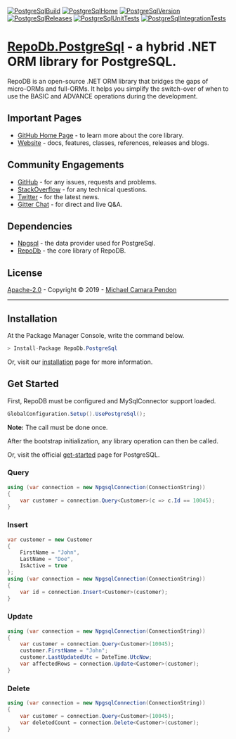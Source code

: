[![PostgreSqlBuild](https://img.shields.io/appveyor/ci/mikependon/repodb-xb4rk?&logo=appveyor)](https://ci.appveyor.com/project/mikependon/repodb-xb4rk)
[![PostgreSqlHome](https://img.shields.io/badge/home-github-important?&logo=github)](https://github.com/mikependon/RepoDb)
[![PostgreSqlVersion](https://img.shields.io/nuget/v/RepoDb.PostgreSql?&logo=nuget)](https://www.nuget.org/packages/RepoDb.PostgreSql)
[![PostgreSqlReleases](https://img.shields.io/badge/releases-core-important?&logo=nuget)](http://repodb.net/release/postgresql)
[![PostgreSqlUnitTests](https://img.shields.io/appveyor/tests/mikependon/repodb-a63f5?&logo=appveyor&label=unit%20tests)](https://ci.appveyor.com/project/mikependon/repodb-a63f5/build/tests)
[![PostgreSqlIntegrationTests](https://img.shields.io/appveyor/tests/mikependon/repodb-uf6o7?&logo=appveyor&label=integration%20tests)](https://ci.appveyor.com/project/mikependon/repodb-uf6o7/build/tests)

# [RepoDb.PostgreSql](https://repodb.net/tutorial/get-started-postgresql) - a hybrid .NET ORM library for PostgreSQL.

RepoDB is an open-source .NET ORM library that bridges the gaps of micro-ORMs and full-ORMs. It helps you simplify the switch-over of when to use the BASIC and ADVANCE operations during the development.

## Important Pages

- [GitHub Home Page](https://github.com/mikependon/RepoDb) - to learn more about the core library.
- [Website](http://repodb.net) - docs, features, classes, references, releases and blogs.

## Community Engagements

- [GitHub](https://github.com/mikependon/RepoDb/issues) - for any issues, requests and problems.
- [StackOverflow](https://stackoverflow.com/search?q=RepoDB) - for any technical questions.
- [Twitter](https://twitter.com/search?q=%23repodb) - for the latest news.
- [Gitter Chat](https://gitter.im/RepoDb/community) - for direct and live Q&A.

## Dependencies

- [Npgsql](https://www.nuget.org/packages/Npgsql/) - the data provider used for PostgreSql.
- [RepoDb](https://www.nuget.org/packages/RepoDb.SqLite/) - the core library of RepoDB.

## License

[Apache-2.0](http://apache.org/licenses/LICENSE-2.0.html) - Copyright © 2019 - [Michael Camara Pendon](https://twitter.com/mike_pendon)

--------

## Installation

At the Package Manager Console, write the command below.

```csharp
> Install-Package RepoDb.PostgreSql
```

Or, visit our [installation](http://repodb.net/tutorial/installation) page for more information.

## Get Started

First, RepoDB must be configured and MySqlConnector support loaded.

```csharp
GlobalConfiguration.Setup().UsePostgreSql();
```

**Note:** The call must be done once.

After the bootstrap initialization, any library operation can then be called.

Or, visit the official [get-started](http://repodb.net/tutorial/get-started-postgresql) page for PostgreSQL.

### Query

```csharp
using (var connection = new NpgsqlConnection(ConnectionString))
{
	var customer = connection.Query<Customer>(c => c.Id == 10045);
}
```

### Insert

```csharp
var customer = new Customer
{
	FirstName = "John",
	LastName = "Doe",
	IsActive = true
};
using (var connection = new NpgsqlConnection(ConnectionString))
{
	var id = connection.Insert<Customer>(customer);
}
```

### Update

```csharp
using (var connection = new NpgsqlConnection(ConnectionString))
{
	var customer = connection.Query<Customer>(10045);
	customer.FirstName = "John";
	customer.LastUpdatedUtc = DateTime.UtcNow;
	var affectedRows = connection.Update<Customer>(customer);
}
```

### Delete

```csharp
using (var connection = new NpgsqlConnection(ConnectionString))
{
	var customer = connection.Query<Customer>(10045);
	var deletedCount = connection.Delete<Customer>(customer);
}
```
